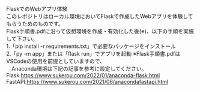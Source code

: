 FlaskでのWebアプリ体験  
このレポジトリはローカル環境においてFlaskで作成したWebアプリを体験してもらうためのものです。  
Flask手順書.pdfに沿って仮想環境を作成・有効化した後(※)、以下の手順を実施して下さい。  
1.「pip install -r requirements.txt」で必要なパッケージをインストール  
2.「py -m app」または「flask run」でアプリを起動
※Flask手順書.pdfはVSCodeの使用を前提としていますので、  
　Anaconda環境は下記の記事を参考に設定してください。
Flask:https://www.sukerou.com/2022/01/anaconda-flask.html  
FastAPI:https://www.sukerou.com/2021/06/anacondafastapi.html
